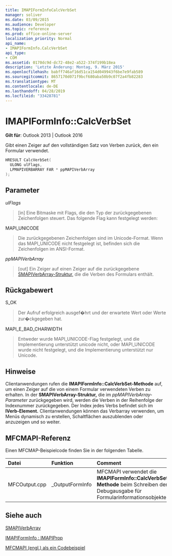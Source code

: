```yaml
---
title: IMAPIFormInfoCalcVerbSet
manager: soliver
ms.date: 03/09/2015
ms.audience: Developer
ms.topic: reference
ms.prod: office-online-server
localization_priority: Normal
api_name:
- IMAPIFormInfo.CalcVerbSet
api_type:
- COM
ms.assetid: 0170dc9d-dc72-48e2-a522-374f199b18ea
description: 'Letzte Änderung: Montag, 9. März 2015'
ms.openlocfilehash: babff746af16d51ca154d049943f6be7e9fab589
ms.sourcegitcommit: 8657170d071f9bcf680aba50b9c07f2a4fb82283
ms.translationtype: MT
ms.contentlocale: de-DE
ms.lasthandoff: 04/28/2019
ms.locfileid: "33428781"
---
```

# <a name="imapiforminfocalcverbset"></a>IMAPIFormInfo::CalcVerbSet

  
  
**Gilt für**: Outlook 2013 | Outlook 2016 
  
Gibt einen Zeiger auf den vollständigen Satz von Verben zurück, den ein Formular verwendet.
  
```cpp
HRESULT CalcVerbSet(
  ULONG ulFlags,
  LPMAPIVERBARRAY FAR * ppMAPIVerbArray
);
```

## <a name="parameters"></a>Parameter

 _ulFlags_
  
> [in] Eine Bitmaske mit Flags, die den Typ der zurückgegebenen Zeichenfolgen steuert. Das folgende Flag kann festgelegt werden:
    
MAPI_UNICODE 
  
> Die zurückgegebenen Zeichenfolgen sind im Unicode-Format. Wenn das MAPI_UNICODE nicht festgelegt ist, befinden sich die Zeichenfolgen im ANSI-Format.
    
 _ppMAPIVerbArray_
  
> [out] Ein Zeiger auf einen Zeiger auf die zurückgegebene [SMAPIVerbArray-Struktur,](smapiverbarray.md) die die Verben des Formulars enthält. 
    
## <a name="return-value"></a>Rückgabewert

S_OK 
  
> Der Aufruf erfolgreich ausgef�hrt und der erwartete Wert oder Werte zur�ckgegeben hat.
    
MAPI_E_BAD_CHARWIDTH 
  
> Entweder wurde MAPI_UNICODE-Flag festgelegt, und die Implementierung unterstützt unicode nicht, oder MAPI_UNICODE wurde nicht festgelegt, und die Implementierung unterstützt nur Unicode.
    
## <a name="remarks"></a>Hinweise

Clientanwendungen rufen die **IMAPIFormInfo::CalcVerbSet-Methode** auf, um einen Zeiger auf die von einem Formular verwendeten Verben zu erhalten. In der **SMAPIVerbArray-Struktur,** die im _ppMAPIVerbArray-Parameter_ zurückgegeben wird, werden die Verben in der Reihenfolge der Indexnummer zurückgegeben. Der Index jedes Verbs befindet sich im **lVerb-Element.** Clientanwendungen können das Verbarray verwenden, um Menüs dynamisch zu erstellen, Schaltflächen auszublenden oder anzuzeigen und so weiter. 
  
## <a name="mfcmapi-reference"></a>MFCMAPI-Referenz

Einen MFCMAP-Beispielcode finden Sie in der folgenden Tabelle.
  
|**Datei**|**Funktion**|**Comment**|
|:-----|:-----|:-----|
|MFCOutput.cpp  <br/> |_OutputFormInfo  <br/> |MFCMAPI verwendet die **IMAPIFormInfo::CalcVerbSet-Methode** beim Schreiben der Debugausgabe für Formularinformationsobjekte.  <br/> |
   
## <a name="see-also"></a>Siehe auch



[SMAPIVerbArray](smapiverbarray.md)
  
[IMAPIFormInfo : IMAPIProp](imapiforminfoimapiprop.md)


[MFCMAPI (engl.) als ein Codebeispiel](mfcmapi-as-a-code-sample.md)

